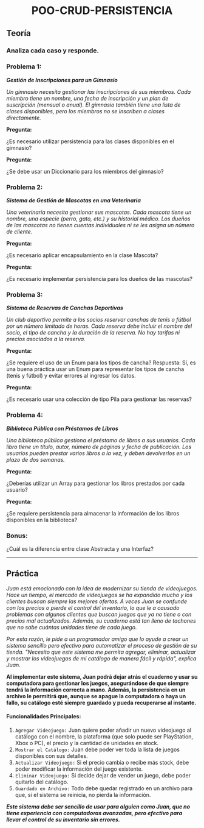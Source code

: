<h1 align="center">POO-CRUD-PERSISTENCIA</h1>

## Teoría

### Analiza cada caso y responde.

### Problema 1:

**_Gestión de Inscripciones para un Gimnasio_**

_Un gimnasio necesita gestionar las inscripciones de sus miembros. Cada miembro tiene un nombre, una fecha de inscripción y un plan de suscripción (mensual o anual). El gimnasio también tiene una lista de clases disponibles, pero los miembros no se inscriben a clases directamente._

**Pregunta:**

¿Es necesario utilizar persistencia para las clases disponibles en el gimnasio?

**Pregunta:**

¿Se debe usar un Diccionario para los miembros del gimnasio?

### Problema 2:

**_Sistema de Gestión de Mascotas en una Veterinaria_**

_Una veterinaria necesita gestionar sus mascotas. Cada mascota tiene un nombre, una especie (perro, gato, etc.) y su historial médico. Los dueños de las mascotas no tienen cuentas individuales ni se les asigna un número de cliente._

**Pregunta:**

¿Es necesario aplicar encapsulamiento en la clase Mascota?

**Pregunta:**

¿Es necesario implementar persistencia para los dueños de las mascotas?

### Problema 3:

**_Sistema de Reservas de Canchas Deportivas_**

_Un club deportivo permite a los socios reservar canchas de tenis o fútbol por un número limitado de horas. Cada reserva debe incluir el nombre del socio, el tipo de cancha y la duración de la reserva. No hay tarifas ni precios asociados a la reserva._

**Pregunta:**

¿Se requiere el uso de un Enum para los tipos de cancha?
Respuesta:
Sí, es una buena práctica usar un Enum para representar los tipos de cancha (tenis y fútbol) y evitar errores al ingresar los datos.

**Pregunta:**

¿Es necesario usar una colección de tipo Pila para gestionar las reservas?

### Problema 4:

**_Biblioteca Pública con Préstamos de Libros_**

_Una biblioteca pública gestiona el préstamo de libros a sus usuarios. Cada libro tiene un título, autor, número de páginas y fecha de publicación. Los usuarios pueden prestar varios libros a la vez, y deben devolverlos en un plazo de dos semanas._

**Pregunta:**

¿Deberías utilizar un Array para gestionar los libros prestados por cada usuario?

**Pregunta:**

¿Se requiere persistencia para almacenar la información de los libros disponibles en la biblioteca?

### Bonus:

¿Cuál es la diferencia entre clase Abstracta y una Interfaz?

---

## Práctica

_Juan está emocionado con la idea de modernizar su tienda de videojuegos. Hace un tiempo, el mercado de videojuegos se ha expandido mucho y los clientes buscan siempre las mejores ofertas. A veces Juan se confunde con los precios o pierde el control del inventario, lo que le a causado problemas con algunos clientes que buscan juegos que ya no tiene o con precios mal actualizados. Además, su cuaderno está tan lleno de tachones que no sabe cuántas unidades tiene de cada juego._

_Por esta razón, le pide a un programador amigo que lo ayude a crear un sistema sencillo pero efectivo para automatizar el proceso de gestión de su tienda. "Necesito que este sistema me permita agregar, eliminar, actualizar y mostrar los videojuegos de mi catálogo de manera fácil y rápida", explica Juan._

**Al implementar este sistema, Juan podrá dejar atrás el cuaderno y usar su computadora para gestionar los juegos, asegurándose de que siempre tendrá la información correcta a mano. Además, la persistencia en un archivo le permitirá que, aunque se apague la computadora o haya un fallo, su catálogo esté siempre guardado y pueda recuperarse al instante.**

#### Funcionalidades Principales:

1. `Agregar Videojuego:` Juan quiere poder añadir un nuevo videojuego al catálogo con el nombre, la plataforma (que solo puede ser PlayStation, Xbox o PC), el precio y la cantidad de unidades en stock.
2. `Mostrar el Catálogo:` Juan debe poder ver toda la lista de juegos disponibles con sus detalles.
3. `Actualizar Videojuego:` Si el precio cambia o recibe más stock, debe poder modificar la información del juego existente.
4. `Eliminar Videojuego:` Si decide dejar de vender un juego, debe poder quitarlo del catálogo.
5. `Guardado en Archivo:` Todo debe quedar registrado en un archivo para que, si el sistema se reinicia, no pierda la información.

**_Este sistema debe ser sencillo de usar para alguien como Juan, que no tiene experiencia con computadoras avanzadas, pero efectivo para llevar el control de su inventario sin errores._**
